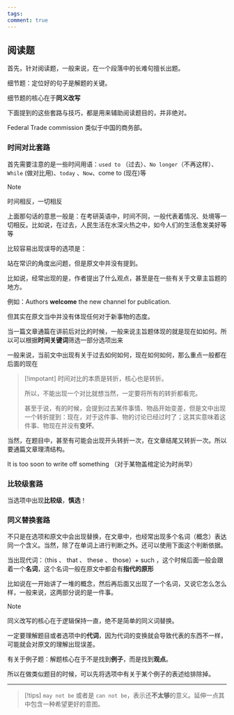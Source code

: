 ```yaml
---
tags: 
comment: true
---
```

## 阅读题

首先，针对阅读题，一般来说，在一个段落中的长难句擅长出题。

细节题：定位好的句子是解题的关键。

细节题的核心在于**同义改写**

下面提到的这些套路与技巧，都是用来辅助阅读题目的，并非绝对。

Federal Trade commission 类似于中国的商务部。

### 时间对比套路

首先需要注意的是一些时间用语：`used to` （过去）、`No longer`（不再这样）、`While` (做对比用)、`today` 、`Now`、come to (现在)等

> [!note]
> 时间相反，一切相反

上面那句话的意思一般是：在考研英语中，时间不同，一般代表着情况、处境等一切相反。比如说，在过去，人民生活在水深火热之中，如今人们的生活愈发美好等等 

比较容易出现误导的选项是：

站在常识的角度出问题，但是原文中并没有提到。

比如说，经常出现的是，作者提出了什么观点，甚至是在一些有关于文章主旨题的地方。

例如：Authors **welcome** the new channel for publication.

但其实在原文当中并没有体现任何对于新事物的态度。

当一篇文章通篇在讲前后对比的时候，一般来说主旨题体现的就是现在如如何。所以可以根据**时间关键词**筛选一部分选项出来

一般来说，当前文中出现有关于过去如何如何，现在如何如何，那么重点一般都在后面的现在

> [!impotant]
> 时间对比的本质是转折，核心也是转折。
> 
> 所以，不能出现一个对比就想当然，一定要将所有的转折都看完。
> 
> 甚至于说，有的时候，会提到过去某件事情、物品开始变差，但是文中出现一个转折提到：现在，对于这件事、物的讨论已经过时了；这其实意味着这件事、物现在并没有**变坏**。

当然，在题目中，甚至有可能会出现开头转折一次，在文章结尾又转折一次。所以要通篇文章理清结构。

It is too soon to write off something （对于某物盖棺定论为时尚早）

### 比较级套路

当选项中出现**比较级**，**慎选**！

### 同义替换套路

不只是在选项和原文中会出现替换，在文章中，也经常出现多个名词（概念）表达同一个含义。当然，除了在单词上进行判断之外。还可以使用下面这个判断依据。

当出现代词：（this 、 that 、 these 、 those）+  such ，这个时候后面一般会跟着一个**名词**，这个名词一般在原文中都会有**指代的原形**

比如说在一开始讲了一堆的概念，然后再后面又出现了一个名词，又说它怎么怎么样，一般来说，这两部分说的是一件事。

> [!note]
> 同义改写的核心在于逻辑保持一直，绝不是简单的同义词替换。

一定要理解题目或者选项中的**代词**，因为代词的变换就会导致代表的东西不一样，可能就会对原文的理解出现误差。

有关于例子题：解题核心在于不是找到**例子**，而是找到**观点**。

所以在做类似题目的时候，可以先将选项中有关于某个例子的表述给排除掉。

****

> [!tips]
> `may not be` 或者是 `can not be`，表示还**不太够**的意义。延伸一点其中包含一种希望更好的意图。


